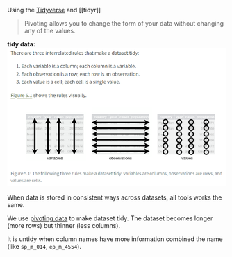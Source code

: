 Using the [Tidyverse](Tidyverse.md) and [[tidyr]]

> Pivoting allows you to change the form of your data without changing any of the values.

**tidy data:**
![](_attachments/Pasted%20image%2020240319193342.png)

When data is stored in consistent ways across datasets, all tools works the same.

We use [pivoting data](pivoting%20data.md) to make dataset tidy. The dataset becomes longer (more rows) but thinner (less columns).

It is untidy when column names have more information combined the name (like `sp_m_014`, `ep_m_4554`).


